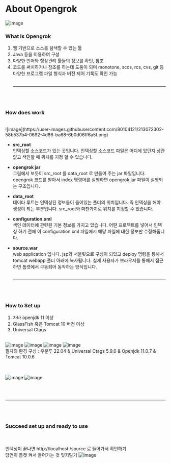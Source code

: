 # About Opengrok 

![image](https://user-images.githubusercontent.com/80104121/213070832-b7f1a4b5-60e9-443e-9c98-5175865fc295.png)


### What Is Opengrok<br>

1) 웹 기반으로 소스를 탐색할 수 있는 툴
2) Java 등을 이용하여 구성 
3) 다양한 언어와 형상관리 툴들의 정보를 확인, 참조  
4) 코드를 써치하거나 참조를 하는데 도움이 되며 monotone, sccs, rcs, cvs, git 등 다양한 프로그램
파일 형식과 버전 제어 기록도 확인 가능
<br><br><hr><br><br>

### How does work

<br>
![image](https://user-images.githubusercontent.com/80104121/213072302-58b537b4-0692-4d86-ba68-6b0d06ff6a5f.png)

* <strong>src_root</strong><br>
인덱싱할 소스코드가 있는 곳입니다. 인덱싱할 소스코드 파일은 어디에 있던지 상관없고
색인할 때 위치를 지정 할 수 있습니다.

* <strong>opengrok jar</strong><br>
그림에서 보듯이 src_root 를 data_root 로 만들어 주는 jar 파일입니다.
opengrok 코드를 받아서 index 명령어를 실행하면 opengrok.jar 파일이 실행되는 구조입니다.

* <strong>data_root</strong><br>
데이타 루트는 인덱싱된 정보들이 들어있는 폴더의 위치입니다.
즉 인덱싱을 해야 생성이 되는 부분입니다.
src_root와 마찬가지로 위치를 지정할 수 있습니다.

* <strong>configuration.xml</strong><br>
색인 데이터에 관련된 기본 정보를 가지고 있습니다.
어떤 프로젝트를 넣어서 인덱싱 하기 전에 이 configuration xml 파일에서 해당 파일에 대한 정보만
수정해줍니다.

* <strong>source.war</strong><br>
web application 입니다. jsp와 서블릿으로 구성이 되있고
deploy 명령을 통해서 tomcat webapp 폴더 아래에 복사됩니다.
실제 사용자가 브라우저를 통해서 접근하면 톰캣에서 구동되어 동작하는 방식입니다.
<br><br><hr><br><br>


### How to Set up<br>
1) 자바 openjdk 11 이상
2) GlassFish 혹은 Tomcat 10 버전 이상
3) Universal Ctags
<br><br>

![image](https://user-images.githubusercontent.com/80104121/213072535-c15ac09b-3b9e-4b79-b707-3185a02fb207.png)
![image](https://user-images.githubusercontent.com/80104121/213072558-b179129d-7037-403f-8a30-c5acbe9152a9.png)
![image](https://user-images.githubusercontent.com/80104121/213072611-71a63a3f-6064-43bb-bb86-86672ea4b28c.png)
![image](https://user-images.githubusercontent.com/80104121/213072635-ed8d62ad-a243-41e7-8bd0-062fa591c379.png)
<br>
필자의 환경 구성 : 우분투 22.04 & Universal Ctags 5.9.0 & Openjdk 11.0.7 & Tomcat 10.0.6
<br><br><br>


![image](https://user-images.githubusercontent.com/80104121/213073159-1825d6ab-77e0-440f-899e-a115544aa9fd.png)
![image](https://user-images.githubusercontent.com/80104121/213073399-ded92c9c-8567-4f4a-991e-5bdb5a9aef2d.png)

<br><br><hr><br><br>
### Succeed set up and ready to use

<br><br> 
인덱싱이 끝나면 http://localhost:/source 로 들어가서 확인하기<br>
당연히 톰캣 켜서 들어가는 것 잊지말기
![image](https://user-images.githubusercontent.com/80104121/213073844-4a8e1508-8ea8-4641-88c1-e3d02fc17308.png)


